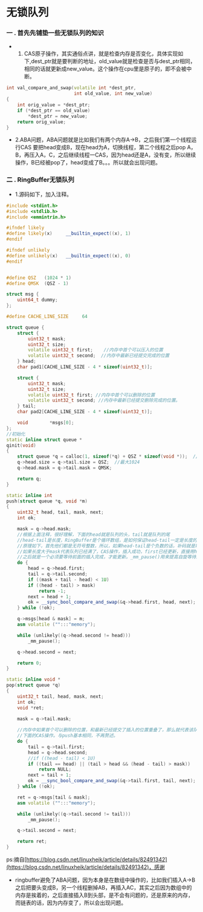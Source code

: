 # 无锁队列

### 一 . 首先先铺垫一些无锁队列的知识

- 1. CAS原子操作，其实通俗点讲，就是检查内存是否变化，具体实现如下,dest_ptr就是要判断的地址，old_value就是检查是否与dest_ptr相同，相同的话就更新成new_value。这个操作在cpu里是原子的，即不会被中断。

```cpp
int val_compare_and_swap(volatile int *dest_ptr,
                         int old_value, int new_value)
{
    int orig_value = *dest_ptr;
    if (*dest_ptr == old_value)
        *dest_ptr = new_value;
    return orig_value;
}
```

- 2.ABA问题，ABA问题就是比如我们有两个内存A->B，之后我们第一个线程运行CAS 要把head变成B，现在head为A，切换线程，第二个线程之后pop A，B，再压入A，C，之后继续线程一CAS，因为head还是A，没有变，所以继续操作，B已经被pop了，head变成了B。。。所以就会出现问题。

### 二 . RingBuffer无锁队列

- 1.源码如下，加入注释。

```cpp
#include <stdint.h>
#include <stdlib.h>
#include <emmintrin.h>

#ifndef likely
#define likely(x)     __builtin_expect((x), 1)
#endif

#ifndef unlikely
#define unlikely(x)   __builtin_expect((x), 0)
#endif


#define QSZ   (1024 * 1)
#define QMSK  (QSZ - 1)

struct msg {
    uint64_t dummy;
};

#define CACHE_LINE_SIZE     64

struct queue {
    struct {
        uint32_t mask;
        uint32_t size;
        volatile uint32_t first;    //内存中首个可以压入的位置
        volatile uint32_t second;  //内存中最新已经提交完成的位置
    } head;
    char pad1[CACHE_LINE_SIZE - 4 * sizeof(uint32_t)];

    struct {
        uint32_t mask;
        uint32_t size;
        volatile uint32_t first; //内存中首个可以删除的位置
        volatile uint32_t second; //内存中最新已经提交删除完成的位置。
    } tail;
    char pad2[CACHE_LINE_SIZE - 4 * sizeof(uint32_t)];

    void        *msgs[0];
};
//初始化
static inline struct queue *
qinit(void)
{
    struct queue *q = calloc(1, sizeof(*q) + QSZ * sizeof(void *));  //分配空间
    q->head.size = q->tail.size = QSZ;  //最大1024
    q->head.mask = q->tail.mask = QMSK;

    return q;
}

static inline int
push(struct queue *q, void *m)
{
    uint32_t head, tail, mask, next;
    int ok;

    mask = q->head.mask;
    //根据上面注释，很好理解，下面的head就是队列的头，tail就是队列的尾
    //head-tail是长度，RingBuffer是个循环数组，是如何保证head-tail一定是长度的
    //原理如下，首先他们都是无符号整数，所以，如果head-tail是个负数的话，补码就是取反加一，算出来就是长度
    //如果长度大于mask代表队列已经满了，CAS操作，插入成功，first已经更新，直接用head&mask插入，valatile是内存屏障相关后续再看
    //之后就是一个必须要等待前面的插入完成，才能更新。_mm_pause()用来提高自旋等待的性能。
    do {
        head = q->head.first;    
        tail = q->tail.second;
        if ((mask + tail - head) < 1U)
        if ((head - tail) > mask)
            return -1;
        next = head + 1;
        ok = __sync_bool_compare_and_swap(&q->head.first, head, next);
    } while (!ok);

    q->msgs[head & mask] = m;
    asm volatile ("":::"memory");

    while (unlikely((q->head.second != head)))
        _mm_pause();

    q->head.second = next;

    return 0;
}

static inline void *
pop(struct queue *q)
{
    uint32_t tail, head, mask, next;
    int ok;
    void *ret;

    mask = q->tail.mask;
    
    //内存中如果首个可以删除的位置，和最新已经提交了插入的位置重叠了，那么就代表该队列已经空了，没法再删除了
    //下面的CAS操作。与push基本相同，不再赘述。
    do {
        tail = q->tail.first;
        head = q->head.second;
        //if ((head - tail) < 1U)
        if ((tail == head) || (tail > head && (head - tail) > mask))
            return NULL;
        next = tail + 1;
        ok = __sync_bool_compare_and_swap(&q->tail.first, tail, next);
    } while (!ok);

    ret = q->msgs[tail & mask];
    asm volatile ("":::"memory");

    while (unlikely((q->tail.second != tail)))
        _mm_pause();

    q->tail.second = next;

    return ret;
}
```
ps:摘自[https://blog.csdn.net/linuxheik/article/details/82491342](https://blog.csdn.net/linuxheik/article/details/82491342)，感谢

- ringbuffer避免了ABA问题，因为本身是在数组中操作的，比如我们插入A->B之后把要头变成B，另一个线程删掉AB，再插入AC，其实之后因为数组中的内存是挨着的，之后直接插入B到头部，是不会有问题的，还是原来的内存，而链表的话，因为内存变了，所以会出现问题。
